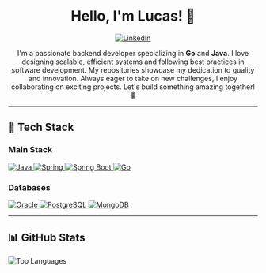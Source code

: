 <h1 align="center">Hello, I'm Lucas! 👋</h1>

<p align="center">
  <a href="https://www.linkedin.com/in/lucasmacenamoreira/">
    <img src="https://img.shields.io/badge/LinkedIn-0077B5?style=for-the-badge&logo=linkedin&logoColor=white" alt="LinkedIn">
  </a>
</p>

<p align="center">
  I'm a passionate backend developer specializing in <strong>Go</strong> and <strong>Java</strong>. I love designing scalable, efficient systems and following best practices in software development. My repositories showcase my dedication to quality and innovation. Always eager to take on new challenges, I enjoy collaborating on exciting projects. Let's build something amazing together! 🚀
</p>

---

<h2>🔧 Tech Stack</h2>

<h3>Main Stack</h3>
<p>
  <a href="https://docs.oracle.com/en/java/javase/17/docs/api/index.html">
    <img src="https://img.shields.io/badge/Java-ED8B00?style=for-the-badge&logo=openjdk&logoColor=white" alt="Java">
  </a>
  <a href="https://springdoc.org/">
    <img src="https://img.shields.io/badge/Spring-6DB33F?style=for-the-badge&logo=spring&logoColor=white" alt="Spring">
  </a>
  <a href="https://docs.spring.io/spring-boot/docs/current/reference/htmlsingle/">
    <img src="https://img.shields.io/badge/Spring_Boot-F2F4F9?style=for-the-badge&logo=spring-boot" alt="Spring Boot">
  </a>
  <a href="https://go.dev/doc/">
    <img src="https://img.shields.io/badge/Go-00ADD8?style=for-the-badge&logo=go&logoColor=white" alt="Go">
  </a>
</p>

<h3>Databases</h3>
<p>
  <a href="https://docs.oracle.com/en/database/">
    <img src="https://img.shields.io/badge/Oracle-F80000?style=for-the-badge&logo=Oracle&logoColor=white" alt="Oracle">
  </a>
  <a href="https://www.postgresql.org/docs/">
    <img src="https://img.shields.io/badge/PostgreSQL-316192?style=for-the-badge&logo=postgresql&logoColor=white" alt="PostgreSQL">
  </a>
  <a href="https://www.mongodb.com/docs/">
    <img src="https://img.shields.io/badge/MongoDB-4EA94B?style=for-the-badge&logo=mongodb&logoColor=white" alt="MongoDB">
  </a>
</p>

---

<h2>📊 GitHub Stats</h2>
<p>
  <img src="https://github-readme-stats.vercel.app/api/top-langs/?username=lucasmacena09&layout=compact" alt="Top Languages">
</p>
